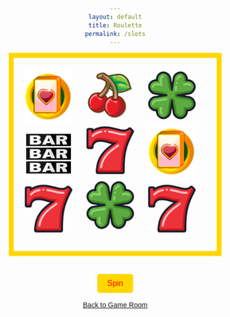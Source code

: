 ```yaml
---
layout: default
title: Roulette
permalink: /slots
---
```


<html lang="en">
<head>
  <meta charset="UTF-8">
  <meta name="viewport" content="width=device-width, initial-scale=1.0">
  <title>Slot Machine</title>
  <style>
    body {
      background-image: url('images/slotmachine.png');
      background-size: 60%;
      background-position: center center;
      background-attachment: fixed;
      margin: 0;
      font-family: 'Arial', sans-serif;
      color: #ffffff; /* Text color */
      text-align: center;
      padding: 50px; /* Add padding to the content */
    }
    .slot-machine {
      text-align: center;
      border: 10px solid gold; /* Golden border around the entire slot machine */
      padding: 20px; /* Add some padding */
      display: inline-block; /* Ensures the slot machine container fits its content */
      margin: auto; /* Center the slot machine horizontally */
    }
    .reel-container {
      margin-right: 20px; /* Add some space between reels */
      display: inline-block; /* Align reels horizontally */
      vertical-align: top; /* Align reels to the top */
    }
    .row-divider {
      width: 100%;
      height: 5px; /* Height of the row divider */
      background-color: gold; /* Color of the row divider */
      margin: 10px 0; /* Add some space above and below the row divider */
    }
    .reel {
      display: flex;
      flex-direction: column; /* Align symbols vertically */
      align-items: center; /* Center symbols horizontally */
      margin-bottom: 10px; /* Add some space between symbols */
    }
    .reel img {
      width: 100px; /* Adjust as needed */
      margin: 5px 0; /* Adjust as needed */
    }
    #spin-btn {
      background-color: gold;
      border: none;
      color: red;
      padding: 10px 20px;
      font-size: 16px;
      cursor: pointer;
      border-radius: 5px;
      margin-top: 20px; /* Add some space above the button */
    }

  </style>
</head>
<body>
  <div class="slot-machine">
    <div class="reel-container">
      <div class="reel">
        <img src="images/slotcard.png" alt="Card">
        <img src="images/slotbar.png" alt="Bar">
        <img src="images/slot7.png" alt="Seven">
      </div>
    </div>
    <div class="reel-container">
      <div class="reel">
        <img src="images/slotcherry.png" alt="Cherry">
        <img src="images/slot7.png" alt="Seven">
        <img src="images/slotclover.png" alt="Clover">
        <!-- Add more images here -->
      </div>
    </div>
    <div class="reel-container">
      <div class="reel">
        <img src="images/slotclover.png" alt="Clover">
        <img src="images/slotcard.png" alt="Card">
        <img src="images/slot7.png" alt="Seven">
        <!-- Add more images here -->
      </div>
    </div>
  </div>
  <br>
  <br>
  <button id="spin-btn">Spin</button>
  <script src="slots.js"></script>
</body>
</html>

<br>
<br>
<body>
<a href="https://jaydenchen17.github.io/casinosim/casinoroom" class="button">Back to Game Room</a>
</body>
</html>